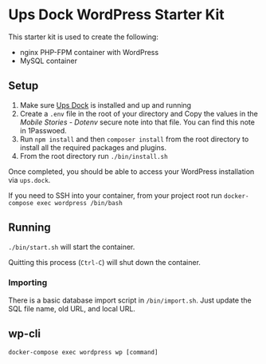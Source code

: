 # Ups Dock WordPress Starter Kit

This starter kit is used to create the following:

* nginx PHP-FPM container with WordPress
* MySQL container
## Setup

1. Make sure [Ups Dock](https://github.com/Upstatement/ups-dock) is installed and up and running
2. Create a `.env` file in the root of your directory and Copy the values in the *Mobile Stories - Dotenv* secure note into that file. You can find this note in 1Passwoed. 
3. Run `npm install` and then `composer install` from the root directory to install all the required packages and plugins. 
3. From the root directory run `./bin/install.sh`

Once completed, you should be able to access your WordPress installation via `ups.dock`. 

If you need to SSH into your container, from your project root run `docker-compose exec wordpress /bin/bash`

## Running

`./bin/start.sh` will start the container. 

Quitting this process (`Ctrl-C`) will shut down the container.

### Importing

There is a basic database import script in `/bin/import.sh`. Just update the SQL file name, old URL, and local URL.

## wp-cli

`docker-compose exec wordpress wp [command]`
